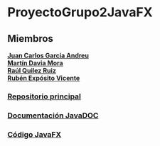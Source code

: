 # ProyectoGrupo2JavaFX

## Miembros
[**Juan Carlos Garcia Andreu**](https://github.com/JuanCarlosgarcia86) \
[**Martín Davia Mora**](https://github.com/Apolonelche) \
[**Raúl Quilez Ruiz**](https://github.com/Quilez42) \
[**Rubén Expósito Vicente**](https://github.com/Rebirzt)

### [Repositorio principal](https://github.com/Proyecto1K2024Grupo2/ProyectoGrupo2_2024)
### [Documentación JavaDOC](https://proyecto1k2024grupo2.github.io/ProyectoGrupo2JavaFX/com.iesochoa.grupo2.proyectogrupo2javafx/module-summary.html)
### [Código JavaFX](https://github.com/Proyecto1K2024Grupo2/ProyectoGrupo2JavaFX/tree/master)
